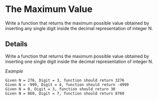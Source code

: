 # The Maximum Value

Write a function that returns the maximum possible value obtained by inserting any single digit inside the decimal representation of integer N.

## Details

Write a function that returns the maximum possible value obtained by inserting one single digit inside the decimal representation of integer N.

_Example_

```text
Given N = 276, Digit = 3, function should return 3276
Given N = -999, Digit = 4, function should return -4999
Given N = 0, Digit = 3, function should return 30
Given N = 860, Digit = 7, function should return 8760
```
